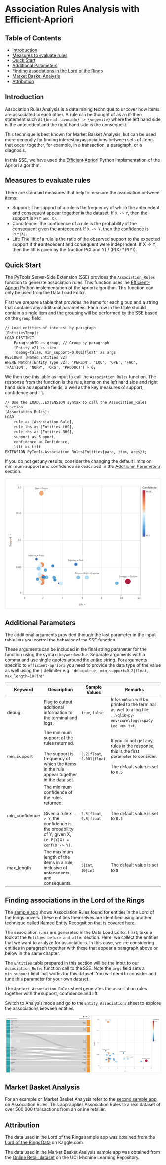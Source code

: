 # Association Rules Analysis with Efficient-Apriori

## Table of Contents

- [Introduction](#introduction)
- [Measures to evaluate rules](#measures-to-evaluate-rules)
- [Quick Start](#quick-start)
- [Additional Parameters](#additional-parameters)
- [Finding associations in the Lord of the Rings](#finding-associations-in-the-lord-of-the-rings)
- [Market Basket Analysis](#market-basket-analysis)
- [Attribution](#attribution)

## Introduction

Association Rules Analysis is a data mining technique to uncover how items are associated to each other. A rule can be thought of as an if-then statement such as `{bread, avocado} -> {vegemite}` where the left hand side is the antecedent and the right hand side is the consequent.

This technique is best known for Market Basket Analysis, but can be used more generally for finding interesting associations between sets of items that occur together, for example, in a transaction, a paragraph, or a diagnosis.

In this SSE, we have used the [Efficient-Apriori](https://github.com/tommyod/Efficient-Apriori) Python implementation of the Apriori algorithm.

## Measures to evaluate rules

There are standard measures that help to measure the association between items:

- Support: The support of a rule is the frequency of which the antecedent and consequent appear together in the dataset. If `X -> Y`, then the support is `P(Y and X)`.
- Condifence: The confidence of a rule is the probability of the consequent given the antecedent. If `X -> Y`, then the confidence is `P(Y|X)`.
- Lift: The lift of a rule is the ratio of the observed support to the expected support if the antecedent and consequent were independent. If X -> Y, then the lift is given by the fraction P(X and Y) / (P(X) * P(Y)). 

## Quick Start

The PyTools Server-Side Extension (SSE) provides the `Association_Rules` function to generate association rules. This function uses the [Efficient-Apriori](https://github.com/tommyod/Efficient-Apriori) Python implementation of the Apriori algorithm. This function can only be used from the Data Load Editor.

First we prepare a table that provides the items for each group and a string that contains any additional parameters. Each row in the table should contain a single item and the grouping will be performed by the SSE based on the `group` field.

```
// Load entities of interest by paragraph
[EntitiesTemp]:
LOAD DISTINCT
    ParagraphID as group, // Group by paragraph
    [Entity v2] as item,
    'debug=false, min_support=0.001|float' as args
RESIDENT [Named Entities v2]
WHERE Match([Entity Type v2], 'PERSON', 'LOC', 'GPE', 'FAC', 'FACTION', 'NORP', 'ORG', 'PRODUCT') > 0;
```

We then use this table as input to call the `Association_Rules` function. The response from the function is the rule, items on the left hand side and right hand side as separate fields, a well as the key measures of support, confidence and lift.

```
// Use the LOAD...EXTENSION syntax to call the Association_Rules function
[Association Rules]:
LOAD 
    rule as [Association Rule],
    rule_lhs as [Entities LHS],
    rule_rhs as [Entities RHS],
    support as Support,
    confidence as Confidence,
    lift as Lift
EXTENSION PyTools.Association_Rules(Entities{para, item, args});
```

If you do not get any results, consider the changing the default limits on minimum support and confidence as described in the [Additional Parameters](#additional-parameters) section.

![LOTR Associations](images/apriori-01.png)

## Additional Parameters

The additional arguments provided through the last parameter in the input table lets you control the behavior of the SSE function.

These arguments can be included in the final string parameter for the function using the syntax: `keyword=value`. Separate arguments with a comma and use single quotes around the entire string. For arguments specific to `efficient-apriori` you need to provide the data type of the value as well using the `|` delimiter e.g. `'debug=true, min_support=0.2|float, max_length=10|int'`

| Keyword | Description | Sample Values | Remarks |
| --- | --- | --- | --- |
| debug | Flag to output additional information to the terminal and logs. | `true`, `false` | Information will be printed to the terminal as well to a log file: `..\qlik-py-env\core\logs\spaCy Log <n>.txt`. |
| min_support | The minimum support of the rules returned.<br><br>The support is frequency of which the items in the rule appear together in the data set. | `0.2\|float`, `0.001\|float` | If you do not get any rules in the response, this is the first parameter to consider.<br><br>The default value is set to `0.5` |
| min_confidence  | The minimum confidence of the rules returned.<br><br>Given a rule `X -> Y`, the confidence is the probability of Y, given X, i.e. `P(Y\|X) = conf(X -> Y)`. | `0.5\|float`, `0.8\|float` | The default value is set to `0.5` |
| max_length | The maximum length of the items in a rule, inclusive of antecedents and consequents. | `5\|int`, `10\|int` | The default value is set to `8` |

## Finding associations in the Lord of the Rings

The [sample app](Sample-App-NER-Apriori.qvf) shows Association Rules found for entities in the Lord of the Rings novels. These entities themselves are identified using another technique called Named Entity Recognition that is covered [here](NER.md#ner-on-the-lord-of-the-rings).

The association rules are generated in the Data Load Editor. First, take a look at the `Entities before and after` section. Here, we collect the entities that we want to analyze for associations. In this case, we are considering entities in paragraph together with those that appear a paragraph above or below in the same chapter. 

The `Entities` table prepared in this section will be the input to our `Association_Rules` function call to the SSE. Note the `args` field sets a `min_support` limit that works for this dataset. You will need to consider and tune this parameter for your own dataset.

The `Apriori Association Rules` sheet generates the association rules together with the support, confidence and lift. 

Switch to Analysis mode and go to the `Entity Associations` sheet to explore the associations between entities.

![Entity Associations](images/apriori-02.png)

## Market Basket Analysis

For an example on Market Basket Analysis refer to the [second sample app](Sample-App-Market-Basket.qvf) on Association Rules. This app applies Association Rules to a real dataset of over 500,000 transactions from an online retailer. 

## Attribution
The data used in the Lord of the Rings sample app was obtained from the [Lord of the Rings Data](https://www.kaggle.com/mokosan/lord-of-the-rings-character-data#LordOfTheRingsBook.json) on Kaggle.com.

The data used in the Market Basket Analysis sample app was obtained from the [Online Retail dataset](http://archive.ics.uci.edu/ml/datasets/online+retail) on the UCI Machine Learning Repository.
